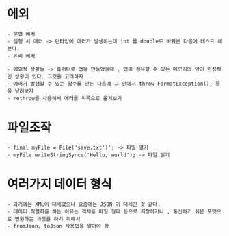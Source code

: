 # 에외
    - 문법 예러
    - 실행 시 에러 -> 런타임에 에러가 발생하는데 int 를 double로 바꿔본 다음에 테스트 해본다.
    - 논리 에러

    - 예외적 상황들 -> 플러터로 앱을 만들었을때 , 앱이 점유할 수 있는 메모리의 양이 한정적인 상황이 있다. 그것을 고려하자
    - 에러가 발생할 수 있는 함수를 만든 다음에 그 안에서 throw FormatException(); 등을 날려보자
    - rethrow를 사용해서 에러를 위쪽으로 옮겨보기
# 파일조작
    - final myFile = File('save.txt')'; -> 파일 열기
    - myFile.writeStringSynce('Hello, world'); -> 파일 읽기

# 여러가지 데이터 형식
    - 과거에는 XML이 대세였으나 요즘에는 JSON 이 대세인 것 같다.
    - 데이터 직렬화를 하는 이유는 객체를 파일 형태 등으로 저장하거나 , 통신하기 쉬운 포맷으로 변환하는 과정을 하기 위해서
    - fromJson, toJson 사용법을 알아야 함



